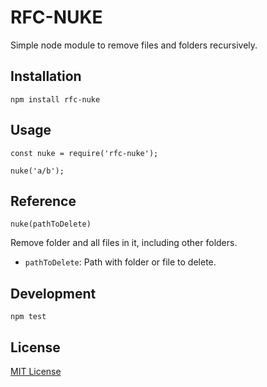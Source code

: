 # RFC-NUKE

Simple node module to remove files and folders recursively.

## Installation

    npm install rfc-nuke

## Usage

    const nuke = require('rfc-nuke');

    nuke('a/b');

## Reference

    nuke(pathToDelete)

Remove folder and all files in it, including other folders.

* `pathToDelete`: Path with folder or file to delete.

## Development

    npm test

## License

[MIT License](http://www.opensource.org/licenses/mit-license.php)
